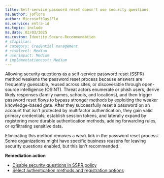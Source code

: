 ```yaml
---
title: Self-service password reset doesn't use security questions
ms.author: joflore
author: MicrosoftGuyJFlo
ms.service: entra-id
ms.topic: include
ms.date: 02/03/2025
ms.custom: Identity-Secure-Recommendation
# sfipillar: 
# category: Credential management
# risklevel: Medium
# userimpact: Medium
# implementationcost: Medium
---
```

Allowing security questions as a self-service password reset (SSPR) method weakens the password reset process because answers are frequently guessable, reused across sites, or discoverable through open-source intelligence (OSINT). Threat actors enumerate or phish users, derive likely responses (family names, schools, and locations), and then trigger password reset flows to bypass stronger methods by exploiting the weaker knowledge-based gate. After they successfully reset a password on an account that isn't protected by multifactor authentication, they gain valid primary credentials, establish session tokens, and laterally expand by registering more durable authentication methods, adding forwarding rules, or exfiltrating sensitive data.

Eliminating this method removes a weak link in the password reset process. Some organizations might have specific business reasons for leaving security questions enabled, but this isn't recommended.

**Remediation action**

- [Disable security questions in SSPR policy](/entra/identity/authentication/concept-authentication-security-questions)
- [Select authentication methods and registration options](/entra/identity/authentication/tutorial-enable-sspr#select-authentication-methods-and-registration-options)
